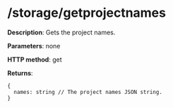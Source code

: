 # /storage/getprojectnames #
**Description**: Gets the project names.

**Parameters**: none

**HTTP method**: get

**Returns**:
```
{
  names: string // The project names JSON string.
}
```